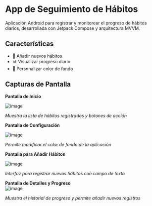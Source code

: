 # App de Seguimiento de Hábitos

Aplicación Android para registrar y monitorear el progreso de hábitos diarios, desarrollada con Jetpack Compose y arquitectura MVVM.

## Características
- 📝 Añadir nuevos hábitos
- 📊 Visualizar progreso diario
- 🎨 Personalizar color de fondo

## Capturas de Pantalla
**Pantalla de Inicio** 

![image](https://github.com/user-attachments/assets/1e739edf-4faa-43ee-9cf0-936c59d18943)

*Muestra la lista de hábitos registrados y botones de acción*

**Pantalla de Configuración**  

![image](https://github.com/user-attachments/assets/f6df1d19-7f64-4f05-84e2-35d16ac2ce5e)

*Permite modificar el color de fondo de la aplicación*

**Pantalla para Añadir Hábitos**

![image](https://github.com/user-attachments/assets/b505471b-830b-4001-81e2-4ae83410a033)

*Interfaz para registrar nuevos hábitos con campo de texto*

**Pantalla de Detalles y Progreso**  
![image](https://github.com/user-attachments/assets/cc2b07f3-650a-4031-a7ab-7e0c11126e5e)

*Muestra el historial de progreso y permite añadir nuevos registros*



